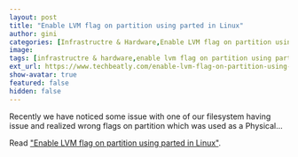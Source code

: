 ```yaml
---
layout: post
title: "Enable LVM flag on partition using parted in Linux"
author: gini
categories: [Infrastructre & Hardware,Enable LVM flag on partition using parted in Linux,fdisk,]
image: 
tags: [infrastructre & hardware,enable lvm flag on partition using parted in linux,fdisk,linux,logical volume management,lvm flag,parted,]
ext_url: https://www.techbeatly.com/enable-lvm-flag-on-partition-using-parted-in-linux/
show-avatar: true
featured: false
hidden: false
---
```


Recently we have noticed some issue with one of our filesystem having issue and realized wrong flags on partition which was used as a Physical...

Read ["Enable LVM flag on partition using parted in Linux"](https://www.techbeatly.com/enable-lvm-flag-on-partition-using-parted-in-linux/).